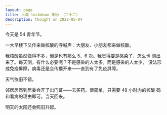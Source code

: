 ```yaml
---
layout: page
title: 上海 lockdown 亲历 （二十二）
description: thought on 2022-05-04
---
```



今天是 54 青年节。

一大早楼下又传来做核酸的呼喊声：大朋友、小朋友都来做核酸。

我核酸虽然做得不多，但是也有那么 5、6 次。我觉得要是感染了，怎么也
测出来了。每天测，有什么必要呢？不是感染的人太多，而是感染的人太少，
没法形成免疫屏障，病毒还是会传播开来——直到有了免疫屏障。

天气依旧不错。

邻居居然到居委会开了出门证——去买药。很简单，只需要 48 小时内的核酸
码和看病的理由即可。当天回来。

明天的太阳还会照旧升起。